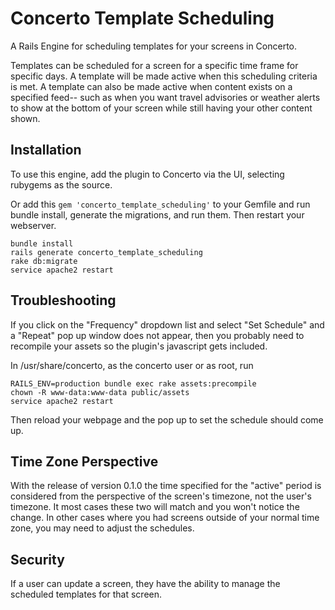 # Concerto Template Scheduling

A Rails Engine for scheduling templates for your screens in Concerto.

Templates can be scheduled for a screen for a specific time frame for specific days.  A template will be made active when this 
scheduling criteria is met.  A template can also be made active when content exists on a specified feed-- such as when 
you want travel advisories or weather alerts to show at the bottom of your screen while still having your other content
shown.

## Installation

To use this engine, add the plugin to Concerto via the UI, selecting rubygems as the source.

Or add this `gem 'concerto_template_scheduling'` to your Gemfile and run bundle install, generate the migrations, and run them. Then restart your webserver.
```
bundle install
rails generate concerto_template_scheduling
rake db:migrate
service apache2 restart
```

## Troubleshooting

If you click on the "Frequency" dropdown list and select "Set Schedule" and a "Repeat" pop up window does not appear, then you probably need to recompile your assets so the plugin's javascript gets included.

In /usr/share/concerto, as the concerto user or as root, run
```
RAILS_ENV=production bundle exec rake assets:precompile
chown -R www-data:www-data public/assets
service apache2 restart
```

Then reload your webpage and the pop up to set the schedule should come up.

## Time Zone Perspective

With the release of version 0.1.0 the time specified for the "active" period is considered from the perspective of the screen's timezone, not the user's timezone.  It most cases these two will match and you won't notice the change.  In other cases where you had screens outside of your normal time zone, you may need to adjust the schedules.

## Security
If a user can update a screen, they have the ability to manage the scheduled templates for that screen.
